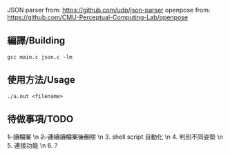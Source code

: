 JSON parser from: https://github.com/udp/json-parser
openpose from: https://github.com/CMU-Perceptual-Computing-Lab/openpose

編譯/Building
-
`gcc main.c json.c -lm`

使用方法/Usage
-
`./a.out <filename>`

待做事項/TODO
-
~~1. 讀檔案~~  \n
~~2. 連續讀檔案後刪除~~  \n
3. shell script 自動化  \n
4. 判別不同姿勢  \n
5. 連接功能  \n
6. ?